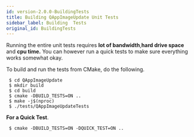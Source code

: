```yaml
---
id: version-2.0.0-BuildingTests
title: Building QAppImageUpdate Unit Tests
sidebar_label: Building  Tests
original_id: BuildingTests
---
```


Running the entire unit tests requires **lot of bandwidth**,**hard drive space** and **cpu time.**
You can however run a quick tests to make sure everything works somewhat okay.

To build and run the tests from CMake, do the following.

```
 $ cd QAppImageUpdate
 $ mkdir build
 $ cd build
 $ cmake -DBUILD_TESTS=ON ..
 $ make -j$(nproc)
 $ ./tests/QAppImageUpdateTests
```


**For a Quick Test**.

```
 $ cmake -DBUILD_TESTS=ON -DQUICK_TEST=ON .. 
```


